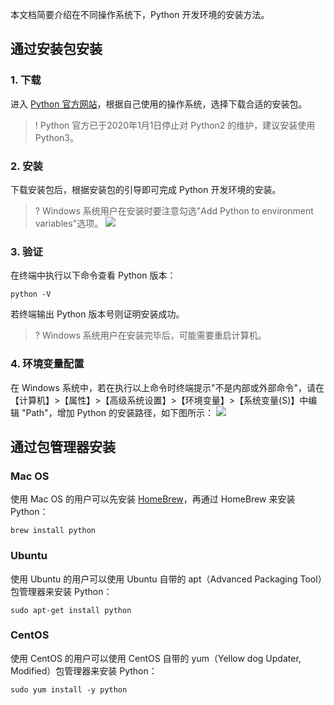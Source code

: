 本文档简要介绍在不同操作系统下，Python 开发环境的安装方法。

## 通过安装包安装

### 1. 下载
进入 [Python 官方网站](https://www.python.org/downloads/)，根据自己使用的操作系统，选择下载合适的安装包。

>! Python 官方已于2020年1月1日停止对 Python2 的维护，建议安装使用 Python3。

### 2. 安装
下载安装包后，根据安装包的引导即可完成 Python 开发环境的安装。

>? Windows 系统用户在安装时要注意勾选"Add Python to environment variables"选项。
> ![](https://main.qcloudimg.com/raw/bd52e448e3ba0e8171b5a37b31caadb8.png)

### 3. 验证
在终端中执行以下命令查看 Python 版本：
```shell
python -V
```
若终端输出 Python 版本号则证明安装成功。

>? Windows 系统用户在安装完毕后，可能需要重启计算机。

### 4. 环境变量配置
在 Windows 系统中，若在执行以上命令时终端提示"不是内部或外部命令"，请在【计算机】>【属性】>【高级系统设置】>【环境变量】>【系统变量(S)】中编辑 "Path"，增加 Python 的安装路径，如下图所示：
![](https://main.qcloudimg.com/raw/ab3a700239789351b3983cbe29ecb9a9.png)

## 通过包管理器安装

### Mac OS
使用 Mac OS 的用户可以先安装 [HomeBrew](https://brew.sh/index_zh-cn)，再通过 HomeBrew 来安装 Python：
```shell
brew install python
```

### Ubuntu
使用 Ubuntu 的用户可以使用 Ubuntu 自带的 apt（Advanced Packaging Tool）包管理器来安装 Python：
```shell
sudo apt-get install python
```

### CentOS
使用 CentOS 的用户可以使用 CentOS 自带的 yum（Yellow dog Updater, Modified）包管理器来安装 Python：
```shell
sudo yum install -y python
```
